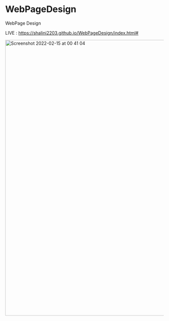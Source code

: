 # WebPageDesign

WebPage Design

LIVE : https://shalini2203.github.io/WebPageDesign/index.html#

<img width="878" alt="Screenshot 2022-02-15 at 00 41 04" src="https://user-images.githubusercontent.com/83633310/153930503-ed03dbd0-ed3c-420d-ae30-036dd2df8f52.png">

